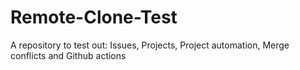 # Remote-Clone-Test
A repository to test out: Issues, Projects, Project automation, Merge conflicts and Github actions
